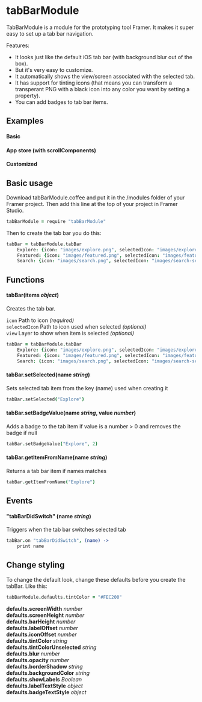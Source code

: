 # tabBarModule

TabBarModule is a module for the prototyping tool Framer. It makes it super easy to set up a tab bar navigation.

Features:

* It looks just like the default iOS tab bar (with background blur out of the box).
* But it's very easy to customize.
* It automatically shows the view/screen associated with the selected tab.
* It has support for tinting icons (that means you can transform a transperant PNG with a black icon into any color you want by setting a property).
* You can add badges to tab bar items.


## Examples

#### Basic
#### App store (with scrollComponents)
#### Customized


## Basic usage

Download tabBarModule.coffee and put it in the /modules folder of your Framer project. Then add this line at the top of your project in Framer Studio.

```coffeescript
tabBarModule = require "tabBarModule"
```

Then to create the tab bar you do this:

```coffeescript
tabBar = tabBarModule.tabBar
	Explore: {icon: "images/explore.png", selectedIcon: "images/explore-selected.png", view: exploreView}
	Featured: {icon: "images/featured.png", selectedIcon: "images/featured-selected", view: featuredView}
	Search: {icon: "images/search.png", selectedIcon: "images/search-selected.png", view: searchView}
```

## Functions

#### tabBar(items *object*)
Creates the tab bar.

`icon` Path to icon *(required)*  
`selectedIcon` Path to icon used when selected *(optional)*  
`view` Layer to show when item is selected *(optional)*

```coffeescript
tabBar = tabBarModule.tabBar
    Explore: {icon: "images/explore.png", selectedIcon: "images/explore-selected.png", view: exploreView}
    Featured: {icon: "images/featured.png", selectedIcon: "images/featured-selected", view: featuredView}
    Search: {icon: "images/search.png", selectedIcon: "images/search-selected.png", view: searchView}
```

#### tabBar.setSelected(name *string*)
Sets selected tab item from the key (name) used when creating it

```coffeescript
tabBar.setSelected("Explore")
```

#### tabBar.setBadgeValue(name *string*, value *number*)
Adds a badge to the tab item if value is a number > 0 and removes the badge if null

```coffeescript
tabBar.setBadgeValue("Explore", 2)
```

#### tabBar.getItemFromName(name *string*)
Returns a tab bar item if names matches

```coffeescript
tabBar.getItemFromName("Explore")
```

## Events

#### "tabBarDidSwitch" (name *string*)
Triggers when the tab bar switches selected tab

```coffeescript
tabBar.on "tabBarDidSwitch", (name) ->
	print name
```


## Change styling

To change the default look, change these defaults before you create the tabBar. Like this:

```coffeescript
tabBarModule.defaults.tintColor = "#FEC200"
```

**defaults.screenWidth** *number*  
**defaults.screenHeight** *number*  
**defaults.barHeight** *number*  
**defaults.labelOffset** *number*  
**defaults.iconOffset** *number*  
**defaults.tintColor** *string*  
**defaults.tintColorUnselected** *string*  
**defaults.blur** *number*  
**defaults.opacity** *number*  
**defaults.borderShadow** *string*  
**defaults.backgroundColor** *string*  
**defaults.showLabels** *Boolean*  
**defaults.labelTextStyle** *object*  
**defaults.badgeTextStyle** *object*  
